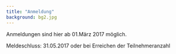 ```yaml
---
title: "Anmeldung"
background: bg2.jpg
---
```

Anmeldungen sind hier ab 01.März 2017 möglich.

Meldeschluss: 31.05.2017 oder bei Erreichen der Teilnehmeranzahl
 
 
 
 
